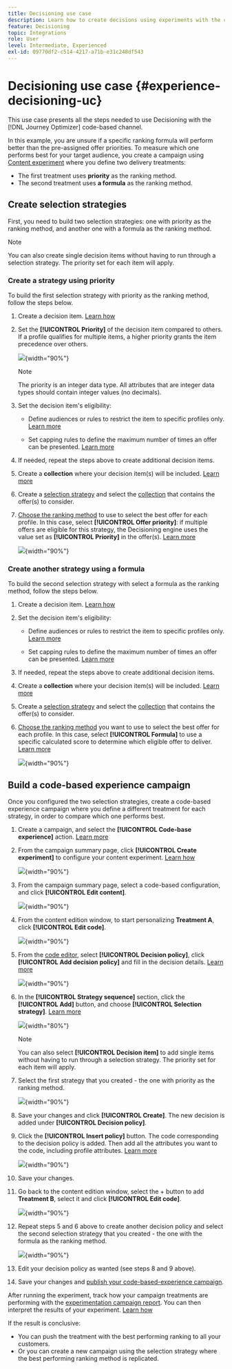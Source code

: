 ```yaml
---
title: Decisioning use case
description: Learn how to create decisions using experiments with the code-based channel
feature: Decisioning
topic: Integrations
role: User
level: Intermediate, Experienced
exl-id: 09770df2-c514-4217-a71b-e31c248df543
---
```

# Decisioning use case {#experience-decisioning-uc}

This use case presents all the steps needed to use Decisioning with the [!DNL Journey Optimizer] code-based channel.

In this example, you are unsure if a specific ranking formula will perform better than the pre-assigned offer priorities. To measure which one performs best for your target audience, you create a campaign using [Content experiment](../content-management/content-experiment.md) where you define two delivery treatments:

* The first treatment uses **priority** as the ranking method.
* The second treatment uses **a formula** as the ranking method.

## Create selection strategies

First, you need to build two selection strategies: one with priority as the ranking method, and another one with a formula as the ranking method.

>[!NOTE]
>
>You can also create single decision items without having to run through a selection strategy. The priority set for each item will apply.

### Create a strategy using priority

To build the first selection strategy with priority as the ranking method, follow the steps below.

1. Create a decision item. [Learn how](items.md)

1. Set the **[!UICONTROL Priority]** of the decision item compared to others. If a profile qualifies for multiple items, a higher priority grants the item precedence over others.

    ![](assets/exd-uc-item-priority.png){width="90%"}

    >[!NOTE]
    >
    >The priority is an integer data type. All attributes that are integer data types should contain integer values (no decimals).

1. Set the decision item's eligibility:

    * Define audiences or rules to restrict the item to specific profiles only. [Learn more](items.md#eligibility)

    * Set capping rules to define the maximum number of times an offer can be presented. [Learn more](items.md#capping)

1. If needed, repeat the steps above to create additional decision items.

1. Create a **collection** where your decision item(s) will be included. [Learn more](collections.md)

1. Create a [selection strategy](selection-strategies.md#create-selection-strategy) and select the [collection](collections.md) that contains the offer(s) to consider.

1. [Choose the ranking method](#select-ranking-method) to use to select the best offer for each profile. In this case, select **[!UICONTROL Offer priority]**: if multiple offers are eligible for this strategy, the Decisioning engine uses the value set as **[!UICONTROL Priority]** in the offer(s). [Learn more](selection-strategies.md#offer-priority)

    ![](assets/exd-uc-strategy-priority.png){width="90%"}

### Create another strategy using a formula

To build the second selection strategy with select a formula as the ranking method, follow the steps below.

1. Create a decision item. [Learn how](items.md)

    <!--Do you need to set the same **[!UICONTROL Priority]** as for the first decision item, or it won't be considered at all?-->

1. Set the decision item's eligibility:

    * Define audiences or rules to restrict the item to specific profiles only. [Learn more](items.md#eligibility)

    * Set capping rules to define the maximum number of times an offer can be presented. [Learn more](items.md#capping)

1. If needed, repeat the steps above to create additional decision items.

1. Create a **collection** where your decision item(s) will be included. [Learn more](collections.md)

1. Create a [selection strategy](selection-strategies.md#create-selection-strategy) and select the [collection](collections.md) that contains the offer(s) to consider.

1. [Choose the ranking method](#select-ranking-method) you want to use to select the best offer for each profile. In this case, select **[!UICONTROL Formula]** to use a specific calculated score to determine which eligible offer to deliver. [Learn more](selection-strategies.md#ranking-formula)

    ![](assets/exd-uc-strategy-formula.png){width="90%"}

## Build a code-based experience campaign

<!--To present the best dynamic offer and experience to your visitors on your website or mobile app, add a decision policy to a code-based campaign.

Define two delivery treatments each containing a different decision policy.-->

Once you configured the two selection strategies, create a code-based experience campaign where you define a different treatment for each strategy, in order to compare which one performs best.

1. Create a campaign, and select the **[!UICONTROL Code-base experience]** action. [Learn more](../code-based/create-code-based.md)

1. From the campaign summary page, click **[!UICONTROL Create experiment]** to configure your content experiment. [Learn how](../content-management/content-experiment.md)

    ![](assets/exd-uc-create-experiment.png){width="90%"}

1. From the campaign summary page, select a code-based configuration, and click **[!UICONTROL Edit content]**.

    ![](assets/exd-uc-edit-cbe-content.png){width="90%"}

1. From the content edition window, to start personalizing **Treatment A**, click **[!UICONTROL Edit code]**.

    ![](assets/exd-uc-experiment-treatment-a.png){width="90%"}

1. From the [code editor](../code-based/create-code-based.md#edit-code), select **[!UICONTROL Decision policy]**, click **[!UICONTROL Add decision policy]** and fill in the decision details. [Learn more](create-decision.md#add)

   ![](assets/decision-code-based-create.png){width="90%"}

1. In the **[!UICONTROL Strategy sequence]** section, click the **[!UICONTROL Add]** button, and choose **[!UICONTROL Selection strategy]**. [Learn more](create-decision.md#select)

    ![](assets/decision-code-based-strategy-sequence.png){width="80%"}

    >[!NOTE]
    >
    >You can also select **[!UICONTROL Decision item]** to add single items without having to run through a selection strategy. The priority set for each item will apply.

1. Select the first strategy that you created - the one with priority as the ranking method.

    ![](assets/exd-uc-experiment-strategy-priority.png){width="90%"}

1. Save your changes and click **[!UICONTROL Create]**. The new decision is added under **[!UICONTROL Decision policy]**.

1. Click the **[!UICONTROL Insert policy]** button. The code corresponding to the decision policy is added. Then add all the attributes you want to the code, including profile attributes. [Learn more](create-decision.md#use-decision-policy)

    ![](assets/exd-uc-experiment-insert-policy.png){width="90%"}

1. Save your changes.

1. Go back to the content edition window, select the + button to add **Treatment B**, select it and click **[!UICONTROL Edit code]**.

    ![](assets/exd-uc-experiment-treatment-b.png){width="90%"}

1. Repeat steps 5 and 6 above to create another decision policy and select the second selection strategy that you created - the one with the formula as the ranking method. <!--Do you need to create exactly the same content to compare only the ranking method?-->

    ![](assets/exd-uc-experiment-strategy-formula.png){width="90%"}

1. Edit your decision policy as wanted (see steps 8 and 9 above).

1. Save your changes and [publish your code-based-experience campaign](../code-based/publish-code-based.md).

After running the experiment, track how your campaign treatments are performing with the [experimentation campaign report](../reports/campaign-global-report-cja-experimentation.md).<!-- and [report on decisioning](cja-reporting.md).--> You can then interpret the results of your experiment. [Learn how](../content-management/get-started-experiment.md#interpret-results)

If the result is conclusive:

* You can push the treatment with the best performing ranking to all your customers.
* Or you can create a new campaign using the selection strategy where the best performing ranking method is replicated.